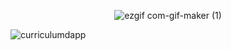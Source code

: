 <div align="center">

  ![ezgif com-gif-maker (1)](https://user-images.githubusercontent.com/79882049/152892664-2e8bb14c-9fd4-4c4a-aa3d-6334f626812c.gif)

</div>


![curriculumdapp](https://user-images.githubusercontent.com/79882049/152558653-04445a12-ec7d-42d9-97ae-30dd5acb5178.PNG)
